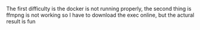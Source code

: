 The first difficulty is the docker is not running properly, the second thing is ffmpng is not working so I have to download the exec online, but the actural result is fun
